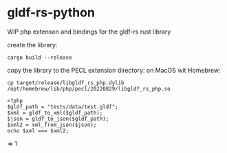 # gldf-rs-python
WIP php extenson and bindings for the gldf-rs rust library

create the library:

```
cargo build --release
```

copy the library to the PECL extension directory:
on MacOS wit Homebrew:
```
cp target/release/libgldf_rs_php.dylib /opt/homebrew/lib/php/pecl/20220829/libgldf_rs_php.so
```



```
<?php
$gldf_path = "tests/data/test.gldf";
$xml = gldf_to_xml($gldf_path);
$json = gldf_to_json($gldf_path);
$xml2 = xml_from_json($json);
echo $xml === $xml2;
```
=> 1
